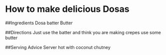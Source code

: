 

# How to make delicious Dosas

##Ingredients
Dosa batter
Butter

##Directions
Just use the batter and think you are making crepes
use some butter






##Serving Advice
Server hot 
with coconut chutney
